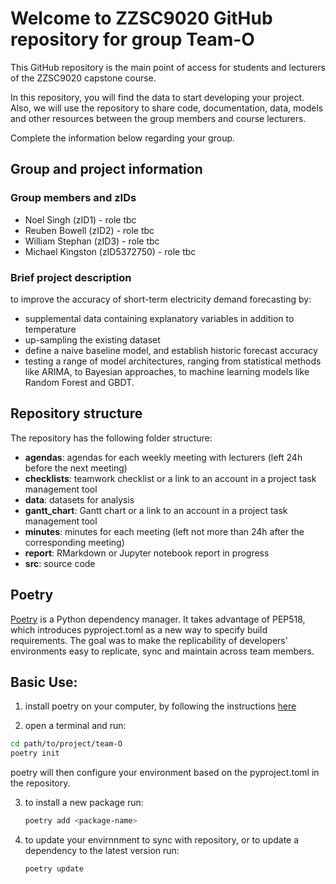 # Welcome to ZZSC9020 GitHub repository for group Team-O

This GitHub repository is the main point of access for students and lecturers of the ZZSC9020 capstone course. 

In this repository, you will find the data to start developing your project. Also, we will use the repository to share code, documentation, data, models and other resources between the group members and course lecturers.

Complete the information below regarding your group.

## Group and project information

### Group members and zIDs
- Noel Singh (zID1) - role tbc
- Reuben Bowell (zID2) - role tbc
- William Stephan (zID3) - role tbc
- Michael Kingston (zID5372750) - role tbc

### Brief project description
to improve the accuracy of short-term electricity demand forecasting by:
- supplemental data containing explanatory variables in addition to temperature
- up-sampling the existing dataset
- define a naive baseline model, and establish historic forecast accuracy
- testing a range of model architectures, ranging from statistical methods 
  like ARIMA, to Bayesian approaches, to machine learning models like 
  Random Forest and GBDT.

## Repository structure
The repository has the following folder structure:
- **agendas**: agendas for each weekly meeting with lecturers (left 24h before the next meeting)
- **checklists**: teamwork checklist or a link to an account in a project task management tool
- **data**: datasets for analysis
- **gantt_chart**: Gantt chart or a link to an account in a project task management tool
- **minutes**: minutes for each meeting (left not more than 24h after the corresponding meeting)
- **report**: RMarkdown or Jupyter notebook report in progress
- **src**: source code


## Poetry
[Poetry](https://python-poetry.org/docs/) is a Python dependency manager. 
It takes advantage of PEP518, which introduces pyproject.toml as a new way to 
specify build requirements. The goal was to make the replicability of 
developers' environments easy to replicate, sync and maintain across team 
members.

## Basic Use:
1. install poetry on your computer, by following the instructions [here](https://github.com/python-poetry/install.python-poetry.org)

2. open a terminal and run:
  ```bash
  cd path/to/project/team-O
  poetry init
  ```
  poetry will then configure your environment based on the pyproject.toml in 
  the repository.

3. to install a new package run:
   ```bash
   poetry add <package-name>
   ```
   
4. to update your envirnnment to sync with repository, or to update a 
   dependency to the latest version run:

   ```bash
   poetry update
   ```

